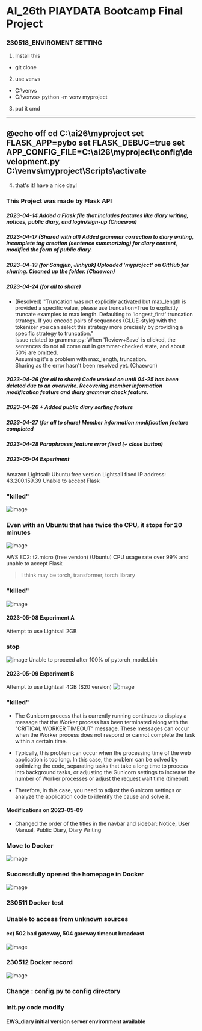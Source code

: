# AI_26th PlAYDATA Bootcamp Final Project

### 230518_ENVIROMENT SETTING

1. Install this 
- git clone

2. use venvs
- C:\venvs
- C:\venvs> python -m venv myproject

3. put it cmd
--------------------------
@echo off
cd C:\ai26\myproject
set FLASK_APP=pybo
set FLASK_DEBUG=true
set APP_CONFIG_FILE=C:\ai26\myproject\config\development.py
C:\venvs\myproject\Scripts\activate
---------------------------

4. that's it! have a nice day!


### This Project was made by Flask API

##### 2023-04-14 Added a Flask file that includes features like diary writing, notices, public diary, and login/sign-up (Chaewon)
##### 2023-04-17 (Shared with all) Added grammar correction to diary writing, incomplete tag creation (sentence summarizing) for diary content, modified the form of public diary.
##### 2023-04-19 (for Sangjun, Jinhyuk) Uploaded 'myproject' on GitHub for sharing. Cleaned up the folder. (Chaewon)
##### 2023-04-24 (for all to share)
- (Resolved) "Truncation was not explicitly activated but max_length is provided a specific value, please use truncation=True to explicitly truncate examples to max length. Defaulting to 'longest_first' truncation strategy. If you encode pairs of sequences (GLUE-style) with the tokenizer you can select this strategy more precisely by providing a specific strategy to truncation." <br>
Issue related to grammar.py: When 'Review+Save' is clicked, the sentences do not all come out in grammar-checked state, and about 50% are omitted. <br>
Assuming it's a problem with max_length, truncation. <br>
Sharing as the error hasn't been resolved yet. (Chaewon)

##### 2023-04-26 (for all to share) Code worked on until 04-25 has been deleted due to an overwrite. Recovering member information modification feature and diary grammar check feature.
##### 2023-04-26 + Added public diary sorting feature
##### 2023-04-27 (for all to share) Member information modification feature completed
##### 2023-04-28 Paraphrases feature error fixed (+ close button)
##### 2023-05-04 Experiment
Amazon Lightsail: Ubuntu free version Lightsail fixed IP address: 43.200.159.39
Unable to accept Flask

### "killed"
![image](https://user-images.githubusercontent.com/114221089/236110364-b4756e50-4b26-488d-a248-d4748725e582.png)

### Even with an Ubuntu that has twice the CPU, it stops for 20 minutes
![image](https://user-images.githubusercontent.com/114221089/236158068-80e9da2e-8a43-4339-a07a-6c825343c69e.png)


AWS EC2: t2.micro (free version) (Ubuntu)
CPU usage rate over 99% and unable to accept Flask
> I think may be torch, transformer, torch library
### "killed" 
![image](https://user-images.githubusercontent.com/114221089/236109639-3d24b224-3437-4658-bfea-b623245e248e.png)

#### 2023-05-08 Experiment A
Attempt to use Lightsail 2GB 

### stop
![image](https://user-images.githubusercontent.com/114221089/236973858-109dfba9-6287-4bfb-912e-9a9261e74c93.png)
Unable to proceed after 100% of pytorch_model.bin

#### 2023-05-09 Experiment B
Attempt to use Lightsail 4GB ($20 version)
![image](https://user-images.githubusercontent.com/114221089/236977560-41173804-5911-49e8-b117-a5ad437fe02f.png)
### "killed"

- The Gunicorn process that is currently running continues to display a message that the Worker process has been terminated along with the "CRITICAL WORKER TIMEOUT" message. These messages can occur when the Worker process does not respond or cannot complete the task within a certain time.

- Typically, this problem can occur when the processing time of the web application is too long. In this case, the problem can be solved by optimizing the code, separating tasks that take a long time to process into background tasks, or adjusting the Gunicorn settings to increase the number of Worker processes or adjust the request wait time (timeout).

- Therefore, in this case, you need to adjust the Gunicorn settings or analyze the application code to identify the cause and solve it.


#### Modifications on 2023-05-09
- Changed the order of the titles in the navbar and sidebar: Notice, User Manual, Public Diary, Diary Writing

### Move to Docker
![image](https://user-images.githubusercontent.com/114221089/237052505-e6fbf005-6c52-4ef0-a4b2-ee53518ca937.png)

### Successfully opened the homepage in Docker
![image](https://user-images.githubusercontent.com/114221089/237060539-8d0a2950-b9b4-4373-ada6-b68ca426f9a3.png)


### 230511 Docker test

### Unable to access from unknown sources
#### ex) 502 bad gateway, 504 gateway timeout broadcast

![image](https://github.com/ChaeWonIm0/englishdiary/assets/114221089/07addaf1-fc1e-48be-a8c4-c4557a4ded43)

### 230512 Docker record

![image](https://github.com/ChaeWonIm0/englishdiary/assets/114221089/8d4ff3bc-9763-4983-ab46-6695aec70af2)

### Change : config.py to config directory
### __init__.py code modify
#### EWS_diary initial version server environment available
